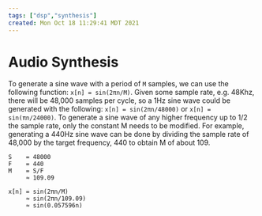```yaml
---
tags: ["dsp","synthesis"]
created: Mon Oct 18 11:29:41 MDT 2021
---
```


# Audio Synthesis

To generate a sine wave with a period of `M` samples, we can use the following function: `x[n] = sin(2πn/M)`.
Given some sample rate, e.g. 48Khz, there will be 48,000 samples per cycle, so a 1Hz sine wave could be generated with the following: `x[n] = sin(2πn/48000)` or `x[n] = sin(πn/24000)`. To generate a sine wave of any higher frequency up to 1/2 the sample rate, only the constant M needs to be modified. For example, generating a 440Hz sine wave can be done by dividing the sample rate of 48,000 by the target frequency, 440 to obtain M of about 109.

```
S    = 48000
F    = 440
M    = S/F
     ≈ 109.09

x[n] = sin(2πn/M)
     ≈ sin(2πn/109.09)
     ≈ sin(0.057596n)
```
